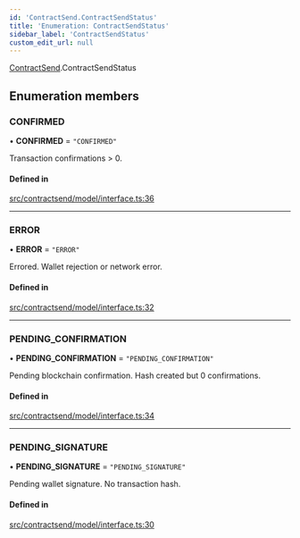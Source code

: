 ```yaml
---
id: 'ContractSend.ContractSendStatus'
title: 'Enumeration: ContractSendStatus'
sidebar_label: 'ContractSendStatus'
custom_edit_url: null
---
```


[ContractSend](../namespaces/ContractSend.md).ContractSendStatus

## Enumeration members

### CONFIRMED

• **CONFIRMED** = `"CONFIRMED"`

Transaction confirmations > 0.

#### Defined in

[src/contractsend/model/interface.ts:36](https://github.com/leovigna/web3-redux/blob/bca52d1/src/contractsend/model/interface.ts#L36)

---

### ERROR

• **ERROR** = `"ERROR"`

Errored. Wallet rejection or network error.

#### Defined in

[src/contractsend/model/interface.ts:32](https://github.com/leovigna/web3-redux/blob/bca52d1/src/contractsend/model/interface.ts#L32)

---

### PENDING_CONFIRMATION

• **PENDING_CONFIRMATION** = `"PENDING_CONFIRMATION"`

Pending blockchain confirmation. Hash created but 0 confirmations.

#### Defined in

[src/contractsend/model/interface.ts:34](https://github.com/leovigna/web3-redux/blob/bca52d1/src/contractsend/model/interface.ts#L34)

---

### PENDING_SIGNATURE

• **PENDING_SIGNATURE** = `"PENDING_SIGNATURE"`

Pending wallet signature. No transaction hash.

#### Defined in

[src/contractsend/model/interface.ts:30](https://github.com/leovigna/web3-redux/blob/bca52d1/src/contractsend/model/interface.ts#L30)
